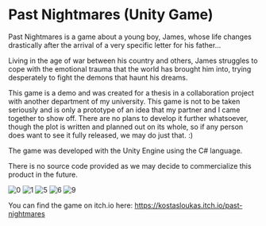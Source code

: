 # Past Nightmares (Unity Game)
Past Nightmares is a game about a young boy, James, whose life changes drastically after the arrival of a very specific letter for his father...

Living in the age of war between his country and others, James struggles to cope with the emotional trauma that the world has brought him into, trying desperately to fight the demons that haunt his dreams.

This game is a demo and was created for a thesis in a collaboration project with another department of my university. This game is not to be taken seriously and is only a prototype of an idea that my partner and I came together to show off. There are no plans to develop it further whatsoever, though the plot is written and planned out on its whole, so if any person does want to see it fully released, we may do just that. :)

The game was developed with the Unity Engine using the C# language.

There is no source code provided as we may decide to commercialize this product in the future.

![0](https://github.com/KostasLoukas/Past_Nightmares_Unity_Game/assets/105225491/35c73d2d-1398-4e74-87b0-d009ad62830a)
![1](https://github.com/KostasLoukas/Past_Nightmares_Unity_Game/assets/105225491/4285b513-476c-4636-bea3-b2fa2b94b8de)
![5](https://github.com/KostasLoukas/Past_Nightmares_Unity_Game/assets/105225491/4b17b53f-7d9e-4974-bd01-191e616cf32e)
![6](https://github.com/KostasLoukas/Past_Nightmares_Unity_Game/assets/105225491/36cf6e54-59d5-45f3-ad25-ba1cb95ab1b4)
![9](https://github.com/KostasLoukas/Past_Nightmares_Unity_Game/assets/105225491/d7db632c-6e3e-4113-89be-b28fc1fd9847)

You can find the game on itch.io here:
https://kostasloukas.itch.io/past-nightmares
